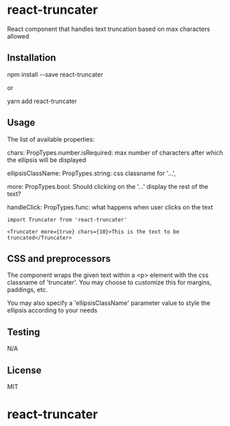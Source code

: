 # react-truncater

React component that handles text truncation based on max characters allowed

## Installation

npm install --save react-truncater

or

yarn add react-truncater

## Usage

The list of available properties:

chars: PropTypes.number.isRequired: max number of characters after which the ellipsis will be displayed

ellipsisClassName: PropTypes.string: css classname for '...',

more: PropTypes.bool: Should clicking on the '...' display the rest of the text?

handleClick: PropTypes.func: what happens when user clicks on the text

`import Truncater from 'react-truncater'`

`<Truncater more={true} chars={10}>This is the text to be truncated</Truncater>`

## CSS and preprocessors

The component wraps the given text within a &lt;p&gt; element
with the css classname of 'truncater'.  You may choose to customize this
for margins, paddings, etc.

You may also specify a 'ellipsisClassName' parameter value to style
the ellipsis according to your needs

## Testing

N/A

## License

MIT
# react-truncater
